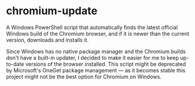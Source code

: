 chromium-update
=========

A Windows PowerShell script that automatically finds the latest official Windows build of the Chromium browser, and if it is newer than the current version, downloads and installs it.

Since Windows has no native package manager and the Chromium builds don't have a built-in updater, I decided to make it easier for me to keep up-to-date versions of the browser installed. This script might be deprecated by Microsoft's OneGet package management — as it becomes stable this project might not be the best option for Chromium on Windows.
